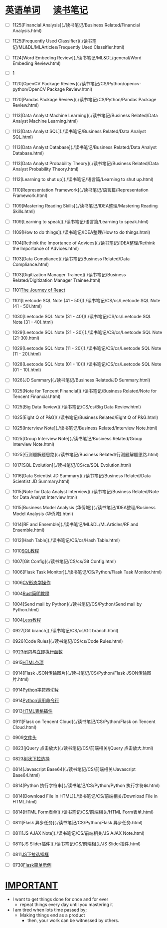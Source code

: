 # [英语单词](./egls/1/) &emsp;  [读书笔记](./%E8%AF%BB%E4%B9%A6%E7%AC%94%E8%AE%B0/) 




- [ ] 1125[Financial Analysis](./读书笔记/Business Related/Financial Analysis.html)
- [ ] 1125[Frequently Used Classifier](./读书笔记/ML&DL/MLArticles/Frequently Used Classifier.html)
- [ ] 1124[Word Embeding Review](./读书笔记/ML&DL/general/Word Embeding Review.html)
- [ ] 1
- [ ] 1120[OpenCV Package Review](./读书笔记/CS/Python/opencv-python/OpenCV Package Review.html) 
- [ ] 1120[Pandas Package Review](./读书笔记/CS/Python/Pandas Package Review.html)
- [ ] 1113[Data Analyst Machine Learning](./读书笔记/Business Related/Data Analyst Machine Learning.html)
- [ ] 1113[Data Analyst SQL](./读书笔记/Business Related/Data Analyst SQL.html)
- [ ] 1113[Data Analyst Database](./读书笔记/Business Related/Data Analyst Database.html)
- [ ] 1113[Data Analyst Probability Theory](./读书笔记/Business Related/Data Analyst Probability Theory.html)
- [ ] 1112[Learning to shut up](./读书笔记/语言篇/Learning to shut up.html) 
- [ ] 1110[Representation Framework](./读书笔记/语言篇/Representation Framework.html)
- [ ] 1109[Mastering Reading Skills](./读书笔记/IDEA整理/Mastering Reading Skills.html)
- [ ] 1109[Learning to speak](./读书笔记/语言篇/Learning to speak.html)
- [ ] 1109[How to do things](./读书笔记/IDEA整理/How to do things.html)
- [ ] 1104[Rethink the Importance of Advices](./读书笔记/IDEA整理/Rethink the Importance of Advices.html)
- [ ] 1103[Data Compliance](./读书笔记/Business Related/Data Compliance.html)
- [ ] 1103[Digitization Manager Trainee](./读书笔记/Business Related/Digitization Manager Trainee.html)
- [ ] 1101[The Journey of React](./读书笔记/CS/前端相关/Front-end/React学习之道.html) 
- [ ] 1101[Leetcode SQL Note (41 - 50)](./读书笔记/CS/cs/Leetcode SQL Note (41 - 50).html)
- [ ] 1030[Leetcode SQL Note (31 - 40)](./读书笔记/CS/cs/Leetcode SQL Note (31 - 40).html)
- [ ] 1029[Leetcode SQL Note (21 - 30)](./读书笔记/CS/cs/Leetcode SQL Note (21-30).html)
- [ ] 1029[Leetcode SQL Note (11 - 20)](./读书笔记/CS/cs/Leetcode SQL Note (11 - 20).html)
- [ ] 1028[Leetcode SQL Note (01 - 10)](./读书笔记/CS/cs/Leetcode SQL Note (01 - 10).html)
- [ ] 1026[JD Summary](./读书笔记/Business Related/JD Summary.html)
- [ ] 1025[Note for Tencent Financial](./读书笔记/Business Related/Note for Tencent Financial.html)
- [ ] 1025[Big Data Review](./读书笔记/CS/cs/Big Data Review.html)
- [ ] 1025[Eight Q of P&G](./读书笔记/Business Related/Eight Q of P&G.html)
- [ ] 1025[Interview Note](./读书笔记/Business Related/Interview Note.html)
- [ ] 1025[Group Interview Note](./读书笔记/Business Related/Group Interview Note.html)
- [ ] 1025[行测题解题思路](./读书笔记/Business Related/行测题解题思路.html)
- [ ] 1017[SQL Evolution](./读书笔记/CS/cs/SQL Evolution.html)
- [ ] 1016[Data Scientist JD Summary](./读书笔记/Business Related/Data Scientist JD Summary.html)
- [ ] 1015[Note for Data Analyst Interview](./读书笔记/Business Related/Note for Data Analyst Interview.html)
- [ ] 1015[Business Model Analysis (华侨城)](./读书笔记/IDEA整理/Business Model Analysis (华侨城).html)
- [ ] 1014[RF and Ensemble](./读书笔记/ML&DL/MLArticles/RF and Ensemble.html)
- [ ] 1012[Hash Table](./读书笔记/CS/cs/Hash Table.html)
- [ ] 1010[SQL教程](./读书笔记/CS/cs/SQL教程.html)
- [ ] 1007[Git Config](./读书笔记/CS/cs/Git Config.html)
- [ ] 1006[Flask Task Monitor](./读书笔记/CS/Python/Flask Task Monitor.html)
- [ ] 1006[CV形态学操作](./读书笔记/ML&DL/CVPaper/CV形态学操作.html)
- [ ] 1004[Rust简明教程](./读书笔记/CS/Rust/Rust简明教程.html)
- [ ] 1004[Send mail by Python](./读书笔记/CS/Python/Send mail by Python.html)
- [ ] 1004[Less教程](./读书笔记/CS/前端相关/Less教程.html)
- [ ] 0927[Git branch](./读书笔记/CS/cs/Git branch.html) 
- [ ] 0926[Code Rules](./读书笔记/CS/cs/Code Rules.html)
- [ ] 0923[闭包与立即执行函数](./读书笔记/CS/前端相关/闭包与立即执行函数.html)
- [ ] 0915[HTML杂项](./读书笔记/CS/前端相关/HTML杂项.html)
- [ ] 0914[Flask JSON传输图片](./读书笔记/CS/Python/Flask JSON传输图片.html)
- [ ] 0914[Python字符串切片](./读书笔记/CS/Python/Python字符串切片.html)
- [ ] 0914[Python调用命令行](./读书笔记/CS/Python/Python调用命令行.html)
- [ ] 0913[HTML表格插件](./读书笔记/CS/前端相关/HTML表格插件.html)
- [ ] 0911[Flask on Tencent Cloud](./读书笔记/CS/Python/Flask on Tencent Cloud.html)
- [ ] 0909[文件头](./读书笔记/CS/cs/文件头.html)
- [ ] 0823[jQuery 点击放大](./读书笔记/CS/前端相关/jQuery 点击放大.html)
- [ ] 0823[树状下拉选择](./读书笔记/CS/前端相关/树状下拉选择.html)
- [ ] 0814[Javascript Base64](./读书笔记/CS/前端相关/Javascript Base64.html)
- [ ] 0814[Python 执行字符串](./读书笔记/CS/Python/Python 执行字符串.html)
- [ ] 0814[Download File in HTML](./读书笔记/CS/前端相关/Download File in HTML.html)
- [ ] 0814[HTML Form表单](./读书笔记/CS/前端相关/HTML Form表单.html)
- [ ] 0811[Flask 异步任务](./读书笔记/CS/Python/Flask 异步任务.html)
- [ ] 0811[JS AJAX Note](./读书笔记/CS/前端相关/JS AJAX Note.html)
- [ ] 0811[JS Slider插件](./读书笔记/CS/前端相关/JS Slider插件.html)
- [ ] 0811[JS下拉选择框](./读书笔记/CS/前端相关/JS下拉选择框.html) 
- [ ] 0730[Flask简单示例](./读书笔记/CS/Python/Flask简单示例.html) 



# [IMPORTANT](https://www.zhihu.com/collection/70812410) 

- I want to get things done for once and for ever
  - repeat things every day until you mastering it
- I am tired when lots time passed by;
  - Making things end as a product
    - then, your work can be witnessed by others.
